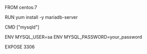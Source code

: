 FROM centos:7

RUN yum install -y mariadb-server

CMD ["mysqld"]


ENV MYSQL_USER=sa
ENV MYSQL_PASSWORD=your_password

EXPOSE 3306